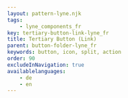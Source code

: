 ```yaml
---
layout: pattern-lyne.njk
tags: 
    - lyne_components_fr
key: tertiary-button-link-lyne_fr
title: Tertiary Button (Link)
parent: button-folder-lyne_fr
keywords: button, icon, split, action
order: 90
excludeInNavigation: true
availablelanguages: 
    - de
    - en
---
```

